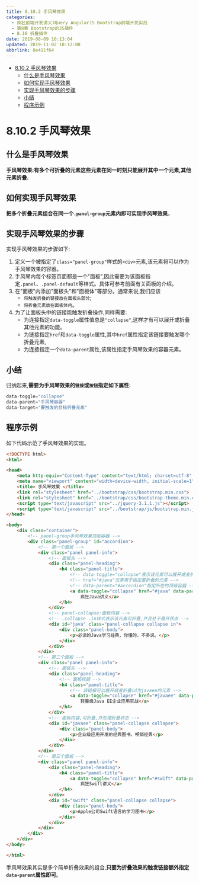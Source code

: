```yaml
---
title: 8.10.2 手风琴效果
categories: 
  - 疯狂前端开发讲义JQuery AngularJS Bootstrap前端开发实战
  - 第8章 Bootstrap的JS插件
  - 8.10 折叠插件
date: 2019-08-09 16:13:04
updated: 2019-11-02 10:12:08
abbrlink: 8e411f64
---
```

<div id='my_toc'>

- [8.10.2 手风琴效果](/JavaReadingNotes/8e411f64/#8-10-2-手风琴效果)
    - [什么是手风琴效果](/JavaReadingNotes/8e411f64/#什么是手风琴效果)
    - [如何实现手风琴效果](/JavaReadingNotes/8e411f64/#如何实现手风琴效果)
    - [实现手风琴效果的步骤](/JavaReadingNotes/8e411f64/#实现手风琴效果的步骤)
    - [小结](/JavaReadingNotes/8e411f64/#小结)
    - [程序示例](/JavaReadingNotes/8e411f64/#程序示例)

</div>
<!--more-->
<script>if (navigator.platform.toLowerCase() == 'win32'){document.getElementById('my_toc').style.display = 'none';}</script>

<!--end-->
<!--SSTStart-->
# 8.10.2 手风琴效果 #
## 什么是手风琴效果 ##
**手风琴效果:有多个可折叠的元素这些元素在同一时刻只能展开其中一个元素,其他元素折叠.**
## 如何实现手风琴效果 ##
**把多个折叠元素组合在同一个`.panel-group`元素内即可实现手风琴效果**。
## 实现手风琴效果的步骤 ##
实现手风琴效果的步骤如下:
1. 定义一个被指定了`class="panel-group"`样式的`<div>`元素,该元素将可以作为手风琴效果的容器。
2. 手风琴内每个标签页面都是一个"面板",因此需要为该面板指定`.panel`、`.panel-default`等样式。具体可参考前面有关面板的介绍。
3. 在"面板"内添加"面板头"和"面板体"等部分。通常来说,我们应该
    - `将触发折叠的链接放在面板头部分`;
    - `将折叠元素放在面板体内`。
4. 为了让面板头中的链接能触发折叠操作,同样需要:
    - 为连接指定`data-toggle`属性值总是`"collapse"`,这样才有可以展开或折叠其他元素的功能。
    - 为链接指定`href`和`data-toggle`属性,其中`href`属性指定该链接要触发哪个折叠元素,
    - 为连接指定一个`data-parent`属性,该属性指定手风琴效果的容器元素。

## 小结 ##
归纳起来,**需要为手风琴效果的`链接`或`按钮`指定如下属性**:
```javascript
data-toggle="collapse"
data-parent="手风琴容器"
data-target="要触发的目标折叠元素"
```
## 程序示例 ##
如下代码示范了手风琴效果的实现。
```html
<!DOCTYPE html>
<html>

<head>
    <meta http-equiv="Content-Type" content="text/html; charset=utf-8" />
    <meta name="viewport" content="width=device-width, initial-scale=1">
    <title> 手风琴效果 </title>
    <link rel="stylesheet" href="../bootstrap/css/bootstrap.min.css">
    <link rel="stylesheet" href="../bootstrap/css/bootstrap-theme.min.css">
    <script type="text/javascript" src="../jquery-3.1.1.js"></script>
    <script type="text/javascript" src="../bootstrap/js/bootstrap.min.js"></script>
</head>

<body>
    <div class="container">
        <!-- panel-group手风琴效果顶层容器 -->
        <div class="panel-group" id="accordion">
            <!-- 第一个面板 -->
            <div class="panel panel-info">
                <!-- 面板头 -->
                <div class="panel-heading">
                    <h4 class="panel-title">
                        <!-- data-toggle="collapse"表示该元素可以展开或者折叠元素 -->
                        <!-- href="#java"元素用于指定要折叠的元素 -->
                        <!-- data-parent="#accordion"指定所在的顶级容器 -->
                        <a data-toggle="collapse" href="#java" data-parent="#accordion">
                            疯狂Java讲义</a>
                    </h4>
                </div>
                <!-- panel-collapse:面板内容 -->
                <!-- .collapse .in样式表示该元素可折叠,并且处于展开状态 -->
                <div id="java" class="panel-collapse collapse in">
                    <div class="panel-body">
                        <p>必读的Java学习经典，你懂的，不多说。</p>
                    </div>
                </div>
            </div>
            <!-- 第二个面板 -->
            <div class="panel panel-info">
                <!-- 面板头 -->
                <div class="panel-heading">
                    <!-- 面板标题 -->
                    <h4 class="panel-title">
                        <!-- 该链接可以展开或者折叠id为javaee的元素 -->
                        <a data-toggle="collapse" href="#javaee" data-parent="#accordion">
                            轻量级Java EE企业应用实战</a>
                    </h4>
                </div>
                <!-- 面板内容,可折叠,并处理折叠状态 -->
                <div id="javaee" class="panel-collapse collapse">
                    <div class="panel-body">
                        <p>企业级应用开发的经典图书，畅销经典</p>
                    </div>
                </div>
            </div>
            <!-- 第三个面板 -->
            <div class="panel panel-info">
                <div class="panel-heading">
                    <h4 class="panel-title">
                        <a data-toggle="collapse" href="#swift" data-parent="#accordion">
                            疯狂Swift讲义</a>
                    </h4>
                </div>
                <div id="swift" class="panel-collapse collapse">
                    <div class="panel-body">
                        <p>Apple公司Swift语言的学习图书</p>
                    </div>
                </div>
            </div>
        </div>
    </div>
</body>

</html>
```
手风琴效果其实是多个简单折叠效果的组合,**只要为折叠效果的触发链接额外指定`data-parent`属性即可**。
<!--SSTStop-->

